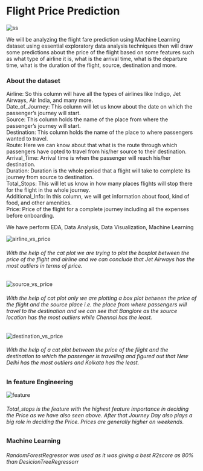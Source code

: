 # Flight Price Prediction

![ss](https://user-images.githubusercontent.com/67755812/217238903-4069d166-a154-4398-8d7a-86e2ac08483b.png)



We will be analyzing the flight fare prediction using Machine Learning dataset using essential exploratory data analysis techniques then will draw some predictions about the price of the flight based on some features such as what type of airline it is, what is the arrival time, what is the departure time, what is the duration of the flight, source, destination and more.

### About the dataset
Airline: So this column will have all the types of airlines like Indigo, Jet Airways, Air India, and many more.<br>
Date_of_Journey: This column will let us know about the date on which the passenger’s journey will start.<br>
Source: This column holds the name of the place from where the passenger’s journey will start.<br>
Destination: This column holds the name of the place to where passengers wanted to travel.<br>
Route: Here we can know about that what is the route through which passengers have opted to travel from his/her source to their destination.<br>
Arrival_Time: Arrival time is when the passenger will reach his/her destination.<br>
Duration: Duration is the whole period that a flight will take to complete its journey from source to destination.<br>
Total_Stops: This will let us know in how many places flights will stop there for the flight in the whole journey.<br>
Additional_Info: In this column, we will get information about food, kind of food, and other amenities.<br>
Price: Price of the flight for a complete journey including all the expenses before onboarding.<br>

We have perform EDA, Data Analysis, Data Visualization, Machine Learning


![airline_vs_price](https://user-images.githubusercontent.com/67755812/210572264-d95de817-af4d-4f99-89fe-51f76e721ba4.png)

###### With the help of the cat plot we are trying to plot the boxplot between the price of the flight and airline and we can conclude that Jet Airways has the most outliers in terms of price.

![source_vs_price](https://user-images.githubusercontent.com/67755812/210572403-ff088b08-8af2-4fbb-bddd-59cfd34adc32.png)

###### With the help of cat plot only we are plotting a box plot between the price of the flight and the source place i.e. the place from where passengers will travel to the destination and we can see that Banglore as the source location has the most outliers while Chennai has the least.


![destination_vs_price](https://user-images.githubusercontent.com/67755812/210572590-d106e2fc-e47b-4854-b34e-c1136695727e.png)

###### With the help of a cat plot between the price of the flight and the destination to which the passenger is travelling and figured out that New Delhi has the most outliers and Kolkata has the least.


### In feature Engineering


![feature](https://user-images.githubusercontent.com/67755812/210572936-ad86251c-3d9a-4bdc-8f30-9d52b48b6a4b.png)


###### Total_stops is the feature with the highest feature importance in deciding the Price as we have also seen above. After that Journey Day also plays a big role in deciding the Price. Prices are generally higher on weekends.

### Machine Learning
###### RandomForestRegressor was used as it was giving a best R2score as 80% than DesicionTreeRegressorr
